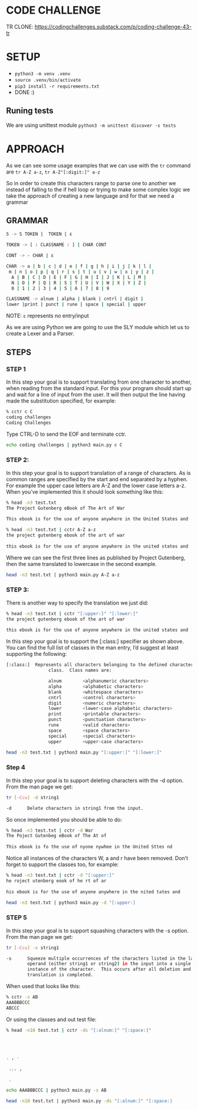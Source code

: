 # CODE CHALLENGE
TR CLONE: https://codingchallenges.substack.com/p/coding-challenge-43-tr

# SETUP
- `python3 -m venv .venv`
- `source .venv/bin/activate`
- `pip3 install -r requirements.txt`
- DONE :)

## Runing tests
We are using unittest module
`python3 -m unittest discover -s tests`

# APPROACH
As we can see some usage examples that we can use with the `tr` command are `tr A-Z a-z`, `tr A-Z"[:digit:]" a-z`

So in order to create this characters range to parse one to another we instead of falling to the if hell loop or trying to make some complex logic we take the approach of creating a new language and for that we need a grammar

## GRAMMAR

```bash
S -> S TOKEN |  TOKEN | ε

TOKEN -> [ : CLASSNAME : ] | CHAR CONT 

CONT -> - CHAR | ε

CHAR -> a | b | c | d | e | f | g | h | i | j | k | l |
 m | n | o | p | q | r | s | t | u | v | w | x | y | z |
  A | B | C | D | E | F | G | H | I | J | K | L | M | 
  N | O | P | Q | R | S | T | U | V | W | X | Y | Z | 
  0 | 1 | 2 | 3 | 4 | 5 | 6 | 7 | 8 | 9

CLASSNAME -> alnum | alpha | blank | cntrl | digit | 
lower |print | punct | rune | space | special | upper
```
NOTE: `ε` represents no entry/input

As we are using Python we are going to use the SLY module which let us to create a Lexer and a Parser.

## STEPS

### STEP 1
In this step your goal is to support translating from one character to another, when reading from the standard input. For this your program should start up and wait for a line of input from the user. It will then output the line having made the substitution specified, for example:

```bash
% cctr c C
coding challenges
Coding Challenges
```
Type CTRL-D to send the EOF and terminate cctr.

```bash
echo coding challenges | python3 main.py c C
```

### STEP 2:
In this step your goal is to support translation of a range of characters. As is common ranges are specified by the start and end separated by a hyphen. For example the upper case letters are A-Z and the lower case letters a-z. When you’ve implemented this it should look something like this:

```bash
% head -n3 test.txt
The Project Gutenberg eBook of The Art of War
    
This ebook is for the use of anyone anywhere in the United States and
```
```bash
% head -n3 test.txt | cctr A-Z a-z
the project gutenberg ebook of the art of war
    
this ebook is for the use of anyone anywhere in the united states and
```
Where we can see the first three lines as published by Project Gutenberg, then the same translated to lowercase in the second example.

```bash
head -n3 test.txt | python3 main.py A-Z a-z
```

### STEP 3:
There is another way to specify the translation we just did:

```bash
% head -n3 test.txt | cctr "[:upper:]" "[:lower:]" 
the project gutenberg ebook of the art of war
    
this ebook is for the use of anyone anywhere in the united states and
```

In this step your goal is to support the [:class:] specifier as shown above. You can find the full list of classes in the man entry, I’d suggest at least supporting the following:

```bash
[:class:]  Represents all characters belonging to the defined character
                class.  Class names are:

                alnum        <alphanumeric characters>
                alpha        <alphabetic characters>
                blank        <whitespace characters>
                cntrl        <control characters>
                digit        <numeric characters>
                lower        <lower-case alphabetic characters>
                print        <printable characters>
                punct        <punctuation characters>
                rune         <valid characters>
                space        <space characters>
                special      <special characters>
                upper        <upper-case characters>
```

```bash
head -n3 test.txt | python3 main.py "[:upper:]" "[:lower:]" 
```

### Step 4
In this step your goal is to support deleting characters with the -d option. From the man page we get:

```bash
tr [-Ccu] -d string1

-d      Delete characters in string1 from the input.
```
So once implemented you should be able to do:

```bash
% head -n3 test.txt | cctr -d War
The Poject Gutenbeg eBook of The At of 
    
This ebook is fo the use of nyone nywhee in the United Sttes nd
```
Notice all instances of the characters W, a and r have been removed. Don’t forget to support the classes too, for example:

```bash
% head -n3 test.txt | cctr -d "[:upper:]"
he roject utenberg eook of he rt of ar
    
his ebook is for the use of anyone anywhere in the nited tates and
```

```bash
head -n3 test.txt | python3 main.py -d "[:upper:]
```

### STEP 5
In this step your goal is to support squashing characters with the -s option. From the man page we get:

```bash
tr [-Ccu] -s string1

-s      Squeeze multiple occurrences of the characters listed in the last
        operand (either string1 or string2) in the input into a single
        instance of the character.  This occurs after all deletion and
        translation is completed.
```

When used that looks like this:

```bash
% cctr -s AB                             
AAABBBCCC
ABCCC
```

Or using the classes and out test file:
```bash
% head -n10 test.txt | cctr -ds "[:alnum:]" "[:space:]" 
 
 
 
 
. , - 
 
 ... ,
 
 .
```

```bash
echo AAABBBCCC | python3 main.py -s AB 
```


```bash
head -n10 test.txt | python3 main.py -ds "[:alnum:]" "[:space:]
```